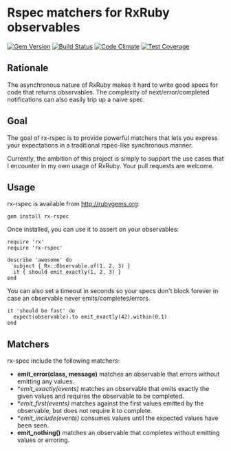 # Rspec matchers for RxRuby observables

[![Gem Version](https://badge.fury.io/rb/rx-rspec.svg)](https://badge.fury.io/rb/rx-rspec)
[![Build Status](https://travis-ci.org/bittrance/rx-rspec.svg?branch=master)](https://travis-ci.org/bittrance/rx-rspec)
[![Code Climate](https://codeclimate.com/github/bittrance/rx-rspec/badges/gpa.svg)](https://codeclimate.com/github/bittrance/rx-rspec)
[![Test Coverage](https://codeclimate.com/github/bittrance/rx-rspec/badges/coverage.svg)](https://codeclimate.com/github/bittrance/rx-rspec/coverage)

## Rationale

The asynchronous nature of RxRuby makes it hard to write good specs for code that returns observables. The complexity of next/error/completed notifications can also easily trip up a naive spec.

## Goal

The goal of rx-rspec is to provide powerful matchers that lets you express your expectations in a traditional rspec-like synchronous manner.

Currently, the ambition of this project is simply to support the use cases that I encounter in my own usage of RxRuby. Your pull requests are welcome.

## Usage

rx-rspec is available from http://rubygems.org:
```
gem install rx-rspec
```

Once installed, you can use it to assert on your observables:
```
require 'rx'
require 'rx-rspec'

describe 'awesome' do
  subject { Rx::Observable.of(1, 2, 3) }
  it { should emit_exactly(1, 2, 3) }
end
```
You can also set a timeout in seconds so your specs don't block forever in case an observable never emits/completes/errors.
```
it 'should be fast' do
  expect(observable).to emit_exactly(42).within(0.1)
end
```

## Matchers

rx-spec include the following matchers:

- **emit_error(class, message)** matches an observable that errors without emitting any values.
- **emit_exactly(*events)** matches an observable that emits exactly the given values and requires the observable to be completed.
- **emit_first(*events)** matches against the first values emitted by the observable, but does not require it to complete.
- **emit_include(*events)** consumes values until the expected values have been seen.
- **emit_nothing()** matches an observable that completes without emitting values or erroring.
